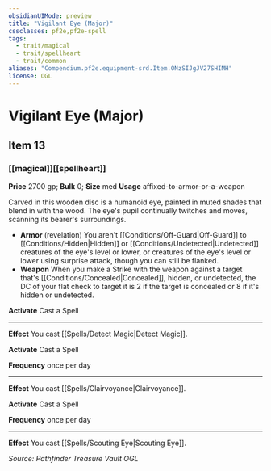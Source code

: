 ```yaml
---
obsidianUIMode: preview
title: "Vigilant Eye (Major)"
cssclasses: pf2e,pf2e-spell
tags:
  - trait/magical
  - trait/spellheart
  - trait/common
aliases: "Compendium.pf2e.equipment-srd.Item.ONzSIJgJV27SHIMH"
license: OGL
---
```

# Vigilant Eye (Major)
## Item 13
### [[magical]][[spellheart]]


**Price** 2700 gp; 
**Bulk** 0; **Size** med
**Usage** affixed-to-armor-or-a-weapon

Carved in this wooden disc is a humanoid eye, painted in muted shades that blend in with the wood. The eye's pupil continually twitches and moves, scanning its bearer's surroundings.

*   **Armor** (revelation) You aren't [[Conditions/Off-Guard|Off-Guard]] to [[Conditions/Hidden|Hidden]] or [[Conditions/Undetected|Undetected]] creatures of the eye's level or lower, or creatures of the eye's level or lower using surprise attack, though you can still be flanked.
*   **Weapon** When you make a Strike with the weapon against a target that's [[Conditions/Concealed|Concealed]], hidden, or undetected, the DC of your flat check to target it is 2 if the target is concealed or 8 if it's hidden or undetected.

**Activate** Cast a Spell

* * *

**Effect** You cast [[Spells/Detect Magic|Detect Magic]].

**Activate** Cast a Spell

**Frequency** once per day

* * *

**Effect** You cast [[Spells/Clairvoyance|Clairvoyance]].

**Activate** Cast a Spell

**Frequency** once per day

* * *

**Effect** You cast [[Spells/Scouting Eye|Scouting Eye]].

*Source: Pathfinder Treasure Vault*
*OGL*
